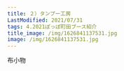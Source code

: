 ```yaml
---
title: ２）タンプー工房
LastModified: 2021/07/31
tags: 4.2021ぽっぽ町田ブース紹介
title_image: /img/1626841137531.jpg
image: /img/1626841137531.jpg
---
```

布小物